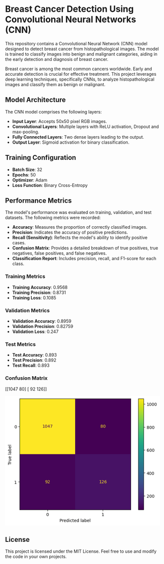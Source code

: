 # Breast Cancer Detection Using Convolutional Neural Networks (CNN)

This repository contains a Convolutional Neural Network (CNN) model designed to detect breast cancer from histopathological images. The model is trained to classify images into benign and malignant categories, aiding in the early detection and diagnosis of breast cancer.


Breast cancer is among the most common cancers worldwide. Early and accurate detection is crucial for effective treatment. This project leverages deep learning techniques, specifically CNNs, to analyze histopathological images and classify them as benign or malignant.

## Model Architecture

The CNN model comprises the following layers:

- **Input Layer**: Accepts 50x50 pixel RGB images.
- **Convolutional Layers**: Multiple layers with ReLU activation, Dropout and max-pooling.
- **Fully Connected Layers**: Two dense layers leading to the output.
- **Output Layer**: Sigmoid activation for binary classification.

## Training Configuration

- **Batch Size**: 32
- **Epochs**: 50
- **Optimizer**: Adam
- **Loss Function**: Binary Cross-Entropy

## Performance Metrics

The model's performance was evaluated on training, validation, and test datasets. The following metrics were recorded:

- **Accuracy**: Measures the proportion of correctly classified images.
- **Precision**: Indicates the accuracy of positive predictions.
- **Recall (Sensitivity)**: Reflects the model's ability to identify positive cases.
- **Confusion Matrix**: Provides a detailed breakdown of true positives, true negatives, false positives, and false negatives.
- **Classification Report**: Includes precision, recall, and F1-score for each class.

### Training Metrics

- **Training Accuracy**: 0.9568
- **Training Precision**: 0.8731
- **Training Loss**: 0.1085

### Validation Metrics

- **Validation Accuracy**: 0.8959
- **Validation Precision**: 0.82759
- **Validation Loss**: 0.247


### Test Metrics

- **Test Accuracy**: 0.893
- **Test Precision**: 0.892
- **Test Recall**: 0.893

### Confusion Matrix
[[1047   80]
 [  92  126]]

![Confusion Matrix](Confusion-matrix.png)

## License
This project is licensed under the MIT License. Feel free to use and modify the code in your own projects.


